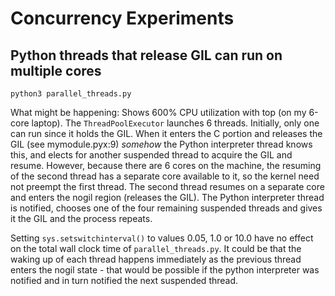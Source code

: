 # Concurrency Experiments

## Python threads that release GIL can run on multiple cores

    python3 parallel_threads.py

What might be happening:
Shows 600% CPU utilization with top (on my 6-core laptop).  The `ThreadPoolExecutor`
launches 6 threads.  Initially, only one can run since it holds the GIL.  When it
enters the C portion and releases the GIL (see mymodule.pyx:9) *somehow* the Python
interpreter thread knows this, and elects for another suspended thread to acquire the
GIL and resume.  However, because there are 6 cores on the machine, the resuming of
the second thread has a separate core available to it, so the kernel need not preempt
the first thread.  The second thread resumes on a separate core and enters the nogil
region (releases the GIL).  The Python interpreter thread is notified, chooses one of
the four remaining suspended threads and gives it the GIL and the process repeats.

Setting `sys.setswitchinterval()` to values 0.05, 1.0 or 10.0 have no effect on the
total wall clock time of `parallel_threads.py`.  It could be that the waking up of
each thread happens immediately as the previous thread enters the nogil state - that
would be possible if the python interpreter was notified and in turn notified the
next suspended thread.

